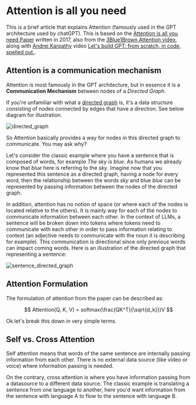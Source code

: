 # Attention is all you need

This is a brief article that explains Attention (famously used in the GPT architecture used by chatGPT). This is based on the [Attention is all you need Paper](https://arxiv.org/abs/1706.03762) written in 2017, also from the [3Blue1Brown Attention video](https://www.youtube.com/watch?v=eMlx5fFNoYc&list=PLZHQObOWTQDNU6R1_67000Dx_ZCJB-3pi&index=7), along with [Andrej Karpathy](https://en.wikipedia.org/wiki/Andrej_Karpathy) video [Let's build GPT: from scratch, in code, spelled out.](https://www.youtube.com/watch?v=kCc8FmEb1nY).


## Attention is a communication mechanism

Attention is most famously in the GPT architecture, but in essence it is a **Communication Mechanism** between nodes of a *Directed Graph*.

If you're unfamiliar with what a [directed graph](https://en.wikipedia.org/wiki/Directed_graph) is, it's a data structure consisting of nodes connected by edges that have a direction. See below diagram for illustration.

![directed_graph](../diagrams/exported/directed_graph.png)


So Attention basically provides a way for nodes in this directed graph to communicate. You may ask why?

Let's consider the classic example where you have a sentence that is composed of words, for example *The sky is blue*. As humans we already know that *blue* here is referring to the *sky*. Imagine now that you represented this sentence as a directed graph, having a node for every word, then the relationship between the words *sky* and blue *blue* can be represented by passing information between the nodes of the directed graph.

In addition, attention has no notion of space (or where each of the nodes is located relative to the others). It is mainly way for each of the nodes to communicate information between each other. In the context of LLMs, a sentence will be broken down into tokens where tokens need to communicate with each other in order to pass information relating to context (an adjective needs to communicate with the noun it is describing for example). This communication is directional since only previous words can impact coming words. Here is an illustration of the directed graph that representing a sentence:

![sentence_directed_graph](../diagrams/exported/sentence_directed_graph.png)


## Attention Formulation

The formulation of attention from the paper can be described as:

$$
Attention(Q, K, V) = softmax(\frac{QK^T}{\sqrt{d_k}})V
$$

Ok let's break this down in very simple terms.



## Self vs. Cross Attention

Self attention means that words of the same sentence are internally passing information from each other. There is no external data source (like video or voice) where information passing is needed.

On the contrary, cross attention is where you have information passing from a datasource to a different data source. The classic example is translating a sentence from one language to another, here you'd want information from the sentence with language A to flow to the sentence with language B.


